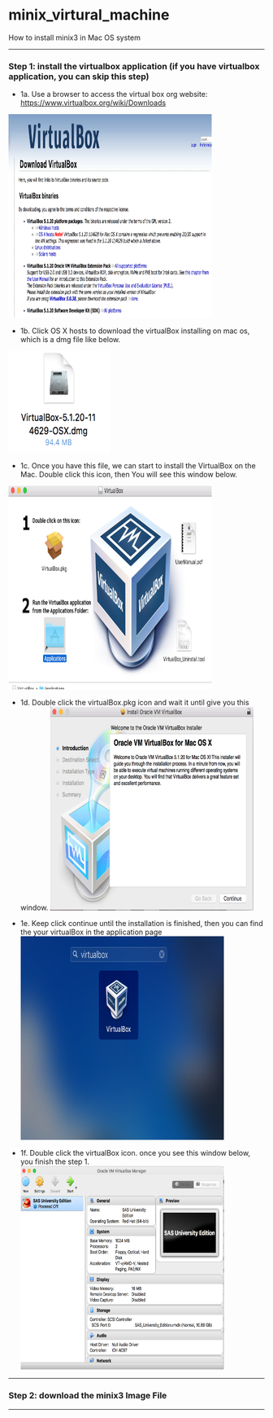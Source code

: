 # minix_virtural_machine


How to install minix3 in Mac OS system

---

### Step 1: install the virtualbox application (if you have virtualbox application, you can skip this step)

- 1a. Use a browser to access the virtual box org website: https://www.virtualbox.org/wiki/Downloads
 <img src="https://github.com/Beokro/minix_virtural_machine/raw/master/screenshots/1.png" width='400' height='400'/>

- 1b. Click OS X hosts to download the virtualBox installing on mac os, which is a dmg file like below.
 <img src="https://github.com/Beokro/minix_virtural_machine/raw/master/screenshots/2.png" width='200' height='200'/>

- 1c. Once you have this file, we can start to install the VirtualBox on the Mac. Double click this icon, then You will see this window below.
 <img src="https://github.com/Beokro/minix_virtural_machine/raw/master/screenshots/3.png" width='400' height='400'/>

- 1d. Double click the virtualBox.pkg icon and wait it until give you this window.
  <img src="https://github.com/Beokro/minix_virtural_machine/raw/master/screenshots/4.png" width='400' height='400'/>

- 1e. Keep click continue until the installation is finished, then you can find the your virtualBox in the application page
   <img src="https://github.com/Beokro/minix_virtural_machine/raw/master/screenshots/5.png" width='400' height='400'/>

- 1f. Double click the virtualBox icon. once you see this window below, you finish the step 1.
	<img src="https://github.com/Beokro/minix_virtural_machine/raw/master/screenshots/6.png" width='400' height='400'/>
---


### Step 2: download the minix3 Image File





---
